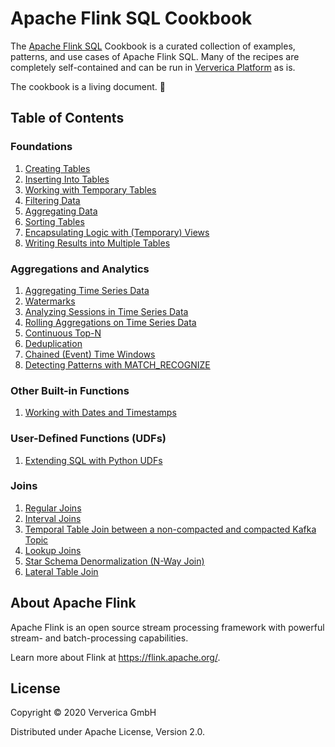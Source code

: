 # Apache Flink SQL Cookbook

 The [Apache Flink SQL](https://docs.ververica.com/user_guide/sql_development/index.html) Cookbook is a curated collection of examples, patterns, and use cases of Apache Flink SQL. 
 Many of the recipes are completely self-contained and can be run in [Ververica Platform](https://docs.ververica.com/index.html) as is.

The cookbook is a living document. :seedling: 

## Table of Contents

### Foundations

1. [Creating Tables](foundations/01/01_create_table.md)
2. [Inserting Into Tables](foundations/02/02_insert_into.md)
3. [Working with Temporary Tables](foundations/03/03_temporary_table.md)
4. [Filtering Data](foundations/04/04_where.md)
5. [Aggregating Data](foundations/05/05_group_by.md)
6. [Sorting Tables](foundations/06/06_order_by.md)
7. [Encapsulating Logic with (Temporary) Views](foundations/07/07_views.md)
8. [Writing Results into Multiple Tables](foundations/08/08_statement_sets.md)

### Aggregations and Analytics
1. [Aggregating Time Series Data](aggregations-and-analytics/01/01_group_by_window.md)
2. [Watermarks](aggregations-and-analytics/02/02_watermarks.md)
3. [Analyzing Sessions in Time Series Data](aggregations-and-analytics/03/03_group_by_session_window.md)
4. [Rolling Aggregations on Time Series Data](aggregations-and-analytics/04/04_over.md)
5. [Continuous Top-N](aggregations-and-analytics/05/05_top_n.md)
6. [Deduplication](aggregations-and-analytics/06/06_dedup.md)
7. [Chained (Event) Time Windows](aggregations-and-analytics/07/07_chained_windows.md)
8. [Detecting Patterns with MATCH_RECOGNIZE](aggregations-and-analytics/08/08_match_recognize.md)

### Other Built-in Functions
1. [Working with Dates and Timestamps](other-builtin-functions/01/01_date_time.md)

### User-Defined Functions (UDFs)
1. [Extending SQL with Python UDFs](udfs/01/01_python_udfs.md)

### Joins

1. [Regular Joins](joins/01/01_regular_joins.md)
2. [Interval Joins](joins/02/02_interval_joins.md)
3. [Temporal Table Join between a non-compacted and compacted Kafka Topic](joins/03/03_kafka_join.md)
4. [Lookup Joins](joins/04/04_lookup_joins.md)
5. [Star Schema Denormalization (N-Way Join)](joins/05/05_star_schema.md)
6. [Lateral Table Join](joins/06/06_lateral_join.md)

## About Apache Flink

Apache Flink is an open source stream processing framework with powerful stream- and batch-processing capabilities.

Learn more about Flink at https://flink.apache.org/.

## License 

Copyright © 2020 Ververica GmbH

Distributed under Apache License, Version 2.0.
